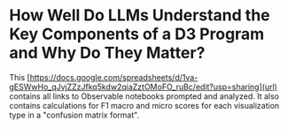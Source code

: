 # How Well Do LLMs Understand the Key Components of a D3 Program and Why Do They Matter?

This [https://docs.google.com/spreadsheets/d/1va-gESWwHo_qJvjZZzJfkq5kdw2qiaZztOMoFO_ruBc/edit?usp=sharing](url) contains all links to Observable notebooks prompted and analyzed. It also contains calculations for F1 macro and micro scores for each visualization type in a "confusion matrix format".
